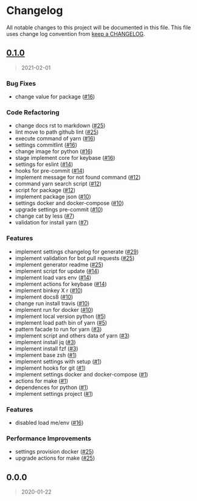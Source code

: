 # Changelog

All notable changes to this project will be documented in this file. This file uses change log convention from [keep a CHANGELOG](http://keepachangelog.com/en/0.3.0/).


<a name="0.1.0"></a>
## [0.1.0](https://github.com/hadenlabs/zsh-yarn/compare/0.0.0...0.1.0)

> 2021-02-01

### Bug Fixes

* change value for package ([#16](https://github.com/hadenlabs/zsh-yarn/issues/16))

### Code Refactoring

* change docs rst to markdown ([#25](https://github.com/hadenlabs/zsh-yarn/issues/25))
* lint move to path github lint ([#25](https://github.com/hadenlabs/zsh-yarn/issues/25))
* execute command of yarn ([#16](https://github.com/hadenlabs/zsh-yarn/issues/16))
* settings commitlint ([#16](https://github.com/hadenlabs/zsh-yarn/issues/16))
* change image for python ([#16](https://github.com/hadenlabs/zsh-yarn/issues/16))
* stage implement core for keybase ([#16](https://github.com/hadenlabs/zsh-yarn/issues/16))
* settings for eslint ([#14](https://github.com/hadenlabs/zsh-yarn/issues/14))
* hooks for pre-commit ([#14](https://github.com/hadenlabs/zsh-yarn/issues/14))
* implement message for not found command ([#12](https://github.com/hadenlabs/zsh-yarn/issues/12))
* command yarn search script ([#12](https://github.com/hadenlabs/zsh-yarn/issues/12))
* script for package ([#12](https://github.com/hadenlabs/zsh-yarn/issues/12))
* implement package json ([#10](https://github.com/hadenlabs/zsh-yarn/issues/10))
* settings docker and docker-compose ([#10](https://github.com/hadenlabs/zsh-yarn/issues/10))
* upgrade settings pre-commit ([#10](https://github.com/hadenlabs/zsh-yarn/issues/10))
* change cat by less ([#7](https://github.com/hadenlabs/zsh-yarn/issues/7))
* validation for install yarn ([#7](https://github.com/hadenlabs/zsh-yarn/issues/7))

### Features

* implement settings changelog for generate ([#29](https://github.com/hadenlabs/zsh-yarn/issues/29))
* implement validation for bot pull requests ([#25](https://github.com/hadenlabs/zsh-yarn/issues/25))
* implement generator readme ([#25](https://github.com/hadenlabs/zsh-yarn/issues/25))
* implement script for update ([#14](https://github.com/hadenlabs/zsh-yarn/issues/14))
* implement load vars env ([#14](https://github.com/hadenlabs/zsh-yarn/issues/14))
* implement actions for keybase ([#14](https://github.com/hadenlabs/zsh-yarn/issues/14))
* implement binkey X r ([#10](https://github.com/hadenlabs/zsh-yarn/issues/10))
* implement docs8 ([#10](https://github.com/hadenlabs/zsh-yarn/issues/10))
* change run install travis ([#10](https://github.com/hadenlabs/zsh-yarn/issues/10))
* implement run for docker ([#10](https://github.com/hadenlabs/zsh-yarn/issues/10))
* implement local version python ([#5](https://github.com/hadenlabs/zsh-yarn/issues/5))
* implement load path bin of yarn ([#5](https://github.com/hadenlabs/zsh-yarn/issues/5))
* pattern facade to run for yarn ([#3](https://github.com/hadenlabs/zsh-yarn/issues/3))
* implement script and others data of yarn ([#3](https://github.com/hadenlabs/zsh-yarn/issues/3))
* implement install jq ([#3](https://github.com/hadenlabs/zsh-yarn/issues/3))
* implement install fzf ([#3](https://github.com/hadenlabs/zsh-yarn/issues/3))
* implement base zsh ([#1](https://github.com/hadenlabs/zsh-yarn/issues/1))
* implement settings with setup ([#1](https://github.com/hadenlabs/zsh-yarn/issues/1))
* implement hooks for git ([#1](https://github.com/hadenlabs/zsh-yarn/issues/1))
* implement settings docker and docker-compose ([#1](https://github.com/hadenlabs/zsh-yarn/issues/1))
* actions for make ([#1](https://github.com/hadenlabs/zsh-yarn/issues/1))
* dependences for python ([#1](https://github.com/hadenlabs/zsh-yarn/issues/1))
* implement settings project ([#1](https://github.com/hadenlabs/zsh-yarn/issues/1))

### Features

* disabled load me/env ([#16](https://github.com/hadenlabs/zsh-yarn/issues/16))

### Performance Improvements

* settings provision docker ([#25](https://github.com/hadenlabs/zsh-yarn/issues/25))
* upgrade actions for make ([#25](https://github.com/hadenlabs/zsh-yarn/issues/25))


<a name="0.0.0"></a>
## 0.0.0

> 2020-01-22

